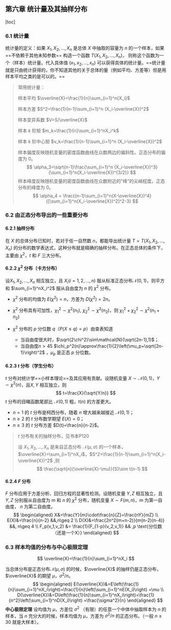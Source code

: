 ## 第六章 统计量及其抽样分布

[toc]

### 6.1 统计量

统计量的定义：如果 $X_1,X_2,\dots,X_n$ 是总体 $X$ 中抽取的容量为 $n$ 的一个样本，如果==不依赖于其他未知参数== 构造一个函数 $T(X_1,X_2,\dots,X_n)$， 则称这个函数为一个（样本）统计量。代入具体值 $(x_1,x_2,\dots,x_n)$ 可以获得具体的统计量。==统计量就是只由统计获得的，你不知道其他的关于总体的量（例如平均、方差等）但是用样本平均之类的是可以的。==

>   常用统计量：
>
>   样本平均 $\overline{X}=\frac{1}{n}\sum_{i=1}^n{X_i}$
>
>   样本方差 $S^2=\frac{1}{n-1}\sum_{i=1}^n (X_i-\overline{X})^2$
>
>   样本变异系数 $V=S/\overline{X}$
>
>   样本 $k$ 阶矩 $m_k=\frac{1}{n}\sum_{i=1}^nX_i^k$
>
>   样本 $k$ 阶中心矩 $v_k=\frac{1}{n-1}\sum_{i=1}^n (X_i-\overline{X})^2$
>
>   样本偏度反映随机变量的密度函数曲线在众数两边的偏斜性。正态分布的偏度为 0。
>   $$
>   \alpha_3=\sqrt{n-1}\frac{\sum_{i=1}^n (X_i-\overline{X})^3}{\sum_{i=1}^n(X_i-\overline{X})^{3/2}}
>   $$
>    样本峰度反映随机变量的密度函数曲线在众数附近的”峰”的尖峭程度。正态分布的峰度为 0。
>   $$
>   \alpha_4 = \frac{(n-1)\sum_{i=1}^n(X-\overline{X})^4}{[\sum_{i=1}^n(X_i-\overline{X})^2]^2-3}
>   $$



### 6.2 由正态分布导出的一些重要分布

#### 6.2.1 抽样分布

在 $X$ 的总体分布已知时，若对于任一自然数 $n$，都能导出统计量 $T=T(X_1,X_2,\dots,X_n)$ 的分布的数学表达式，这种分布就是精确的抽样分布。在正态总体的条件下，主要由 $\chi^2$，$t$ 和 $F$ 三大分布。

#### 6.2.2 $\chi^2$ 分布（卡方分布）

设$X_1,X_2,\dots,X_n$ 相互独立，且 $X_i(i=1,2,\dots,n)$ 服从标准正态分布$\mathcal{N}(0,1)$，则平方和 $\sum_{i=1}^nX_i^2$ 服从自由度为 $n$ 的 $\chi^2$ 分布。

*   $\chi^2$ 分布的均值为  $E(\chi^2)=n$，方差为 $D(\chi^2)=2n$。
*   $\chi^2$ 分布具有可加性，$\chi_1^2\sim\chi^2(n_1)$, $\chi_2^2\sim\chi^2(n_2)$，则 $\chi_1^2 +\chi_2^2\sim\chi^2(n_1+n_2)$

*   $\chi^2$ 分布的 $p$ 分位数 $q$（$P(X\leq q)=p$）由查表知道
    *   当自由度很大时，$\sqrt{2\chi^2}\sim\mathcal{N}(\sqrt{2n-1},1)$；
    *   当自由度$n>45$ $\chi_p^2(n)\approx\frac{1}{2}\left(\mu_p+\sqrt{2n-1}\right)^2$ ，$\mu_p$ 是正态 $p$ 分位数。

#### 6.2.3 $t$ 分布（学生分布）

$t$ 分布对统计学==小样本理论==及其应用有贡献。设随机变量 $X\sim\mathcal{N}(0,1)$，$Y\sim\chi^2(n)$，且$X,Y$ 相互独立，则
$$
t=\frac{X}{\sqrt{Y/n}}
$$
$t$ 分布的目睹函数尾部比 $\mathcal{N}(0,1)$ 粗，$t(n)$ 的方差更大。

*   $n=1$ 的 $t$ 分布是柯西分布，随着 $n$ 增大越来越接近 $\mathcal{N}(0,1)$；
*   $n\geq 2$ 的 $t$ 分布数学期望 $E(X)=0$；
*   $n\geq 3$ 的 $t$ 分布方差 $D(t)=\frac{n}{n-2}$。

>   $t$ 分布有关的抽样分布，见书本P120
>
>   设 $X_1, X_2, \dots, X_n$ 是来自正态分布 $\mathcal{N}(\mu,\sigma)$ 的一个样本，$\overline{X}=\sum_{i=1}^nX_i$，$S^2=\frac{1}{n-1}\sum_{i=1}^n(X_i-\overline{X})^2$ ,则
>   $$
>   \frac{\sqrt{n}(\overline{X}-\mu)}{S}\sim t(n-1)
>   $$

#### 6.2.4 $F$ 分布

$F$ 分布应用于方差分析、回归方程的显著性检测。设随机变量 $Y,Z$ 相互独立，且 $Y,Z$ 分别服从自由度为 $m$ 和 $n$ 的 $\chi^2$ 分布，随机变量 $X\sim F(m,n)$，$m$ 为第一自由度， $n$ 为第二自由度。
$$
\begin{aligned}
X&=\frac{Y}{m}\cdot\frac{n}{Z}=\frac{nY}{mZ} \\
E(X)&=\frac{n}{n-2} &&,n\geq 2 \\
D(X)&=\frac{2n^2(m+n-2)}{m(n-2)(n-4)} &&, n\geq 4 \\
F_p(v_1,v_2) &= \frac{1}{F_{1-p}(v_2,v_1)} && ,p \text{分位数（还是一个X）}
\end{aligned}
$$

### 6.3 样本均值的分布与中心极限定理

$$
\overline{X}=\frac{1}{n}\sum_{i=1}^nX_i
$$

当总体分布是正态分布$\mathcal{N}(\mu,\sigma)$ 的时候，$\overline{X}$ 的抽样仍是正态分布，$\overline{X}$ 的期望 $\mu$，$\sigma^2/n$。
$$
\begin{aligned}
E(\overline{X})&=E\left(\frac{1}{n}\sum_{i=1}^nX_i\right)=\frac{1}{n}\left(\sum_{i=1}^nE(X_i)\right) =\mu \\
D(\overline{X})&=D\left(\frac{1}{n}\sum_{i=1}^nX_i\right)=\frac{1}{n^2}\left(\sum_{i=1}^nD(X_i)\right) =\frac{\sigma^2}{n}
\end{aligned}
$$
**中心极限定理** 设均值为 $\mu$，方差位 $\sigma^2$ （有限）的任意一个中体中抽取样本为 $n$ 的样本，当 $n$ 充分大的时候，样本均值为 $\mu$，方差为  $\sigma^2/n$ 的正态分布。（一般 $n\geq 30$ 就是大样本）。



